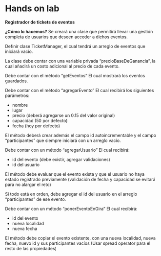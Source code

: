 # Hands on lab

**Registrador de tickets de eventos**


**¿Cómo lo hacemos?** Se creará una clase que permitirá llevar una gestión completa de usuarios que deseen acceder a dichos eventos.

Definir clase TicketManager, el cual tendrá un arreglo de eventos que iniciará vacío.

La clase debe contar con una variable privada “precioBaseDeGanancia”, la cual añadirá un costo adicional al precio de cada evento.

Debe contar con el método “getEventos” El cual mostrará los eventos guardados.

Debe contar con el método “agregarEvento” El cual recibirá los siguientes parámetros:

- nombre
- lugar
- precio (deberá agregarse un 0.15 del valor original)
- capacidad (50 por defecto)
- fecha (hoy por defecto)

El método deberá crear además el campo id autoincrementable y el campo “participantes” que siempre iniciará con un arreglo vacío.


Debe contar con un método “agregarUsuario” El cual recibirá:

- id del evento (debe existir, agregar validaciones)
- id del usuario

El método debe evaluar que el evento exista y que el usuario no haya estado registrado previamente (validación de fecha y capacidad se evitará para no alargar el reto)

Si todo está en orden, debe agregar el id del usuario en el arreglo “participantes” de ese evento.

Debe contar con un método “ponerEventoEnGira” El cual recibirá:

- id del evento
- nueva localidad
- nueva fecha

El método debe copiar el evento existente, con una nueva localidad, nueva fecha, nuevo id y sus participantes vacíos (Usar spread operator para el resto de las propiedades)
